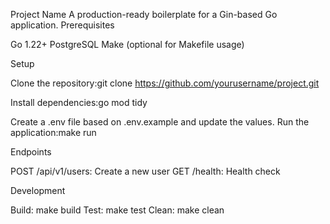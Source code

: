 Project Name
A production-ready boilerplate for a Gin-based Go application.
Prerequisites

Go 1.22+
PostgreSQL
Make (optional for Makefile usage)

Setup

Clone the repository:git clone https://github.com/yourusername/project.git

Install dependencies:go mod tidy

Create a .env file based on .env.example and update the values.
Run the application:make run

Endpoints

POST /api/v1/users: Create a new user
GET /health: Health check

Development

Build: make build
Test: make test
Clean: make clean
